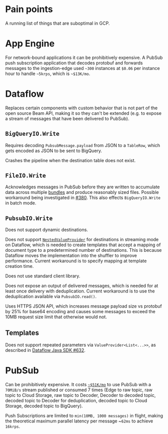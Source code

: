 # Pain points

A running list of things that are suboptimal in GCP.

# App Engine

For network-bound applications it can be prohibitively expensive. A PubSub push
subscription application that decodes protobuf and forwards messages to the
ingestion-edge used `~300` instances at `$0.06` per instance hour to handle
`~5krps`, which is `~$13K/mo`.

# Dataflow

Replaces certain components with custom behavior that is not part of the open
source Beam API, making it so they can't be extended (e.g. to expose a stream
of messages that have been delivered to PubSub).

## `BigQueryIO.Write`

Requires decoding `PubsubMessage.payload` from JSON to a `TableRow`, which gets
encoded as JSON to be sent to BigQuery.

Crashes the pipeline when the destination table does not exist.

## `FileIO.Write`

Acknowledges messages in PubSub before they are written to accumulate data
across multiple [bundles] and produce reasonably sized files. Possible
workaround being investigated in [#380]. This also effects `BigQueryIO.Write`
in batch mode.

[bundles]: https://beam.apache.org/documentation/execution-model/#bundling-and-persistence
[#380]: https://github.com/mozilla/gcp-ingestion/issues/380

## `PubsubIO.Write`

Does not support dynamic destinations.

Does not support [`NestedValueProvider`] for destinations in streaming mode on
Dataflow, which is needed to create templates that accept a mapping of document
type to a predetermined number of destinations. This is because Dataflow moves
the implementation into the shuffler to improve performance. Current workaround
is to specify mapping at template creation time.

Does not use standard client library.

Does not expose an output of delivered messages, which is needed for at least
once delivery with deduplication. Current workaround is to use the deduplication
available via `PubsubIO.read()`.

Uses HTTPS JSON API, which increases message payload size vs protobuf by 25%
for base64 encoding and causes some messages to exceed the 10MB request size
limit that otherwise would not.

[`nestedvalueprovider`]: https://beam.apache.org/releases/javadoc/2.0.0/org/apache/beam/sdk/options/ValueProvider.NestedValueProvider.html

## Templates

Does not support repeated parameters via `ValueProvider<List<...>>`, as
described in [Dataflow Java SDK #632].

[dataflow java sdk #632]: https://github.com/GoogleCloudPlatform/DataflowJavaSDK/issues/632

# PubSub

Can be prohibitively expensive. It costs
[`~$51K/mo`](https://cloud.google.com/products/calculator/#id=9bb92e31-ea3f-475b-afff-52da0796e0a7)
to use PubSub with a `70MiB/s` stream published or consumed 7 times (Edge to
raw topic, raw topic to Cloud Storage, raw topic to Decoder, Decoder to decoded
topic, decoded topic to Decoder for deduplication, decoded topic to Cloud
Storage, decoded topic to BigQuery).

Push Subscriptions are limited to `min(10MB, 1000 messages)` in flight, making
the theoretical maximum parallel latency per message ~`62ms` to achieve
`16krps`.

